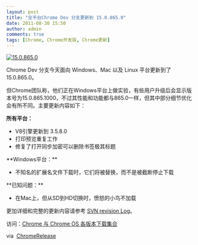 ```yaml
---
layout: post
title: "全平台Chrome Dev 分支更新到 15.0.865.0"
date: 2011-08-30 15:50
author: admin
comments: true
tags: [Chrome, Chrome开发版, Chrome更新]
---
```

<a href="http://img.chromi.org/2011/08/15.0.865.0.png">![](http://img.chromi.org/2011/08/15.0.865.0.png "15.0.865.0")</a>

Chrome Dev 分支今天面向 Windows、Mac 以及 Linux 平台更新到了 15.0.865.0。

但Chrome团队称，他们正在Windows平台上做实验，有些用户升级后会显示版本号为15.0.865.1000，不过其性能和功能都与865.0一样，但其中部分细节优化会有所不同。主要更新内容如下：

**所有平台：**


*   V8引擎更新到 3.5.8.0
*   打印预览重复工作
*   修复了打开同步加密可以删除书签极其标题
<div>**Windows平台：**</div>
<div>


*   不知名的扩展名文件下载时，它们将被替换，而不是被截断停止下载
</div>
<div>**已知问题：**</div>
<div>


*   在Mac上，但从SD到HD切换时，愤怒的小鸟不加载
<div>

更加详细和完整的更新内容请参考 [SVN revision Log](http://googlechromereleases.blogspot.com/2011/06/dev-channel-update_27.html)。

访问：[Chrome 与 Chrome OS 各版本下载集合](http://www.chromi.org/chromedownload)

via  <a href="http://googlechromereleases.blogspot.com/2011/08/dev-channel-update_24.html?utm_source=feedburner&amp;utm_medium=feed&amp;utm_campaign=Feed%3A+GoogleChromeReleases+%28Google+Chrome+Releases%29" target="_blank">ChromeRelease</a>

</div>
</div>
